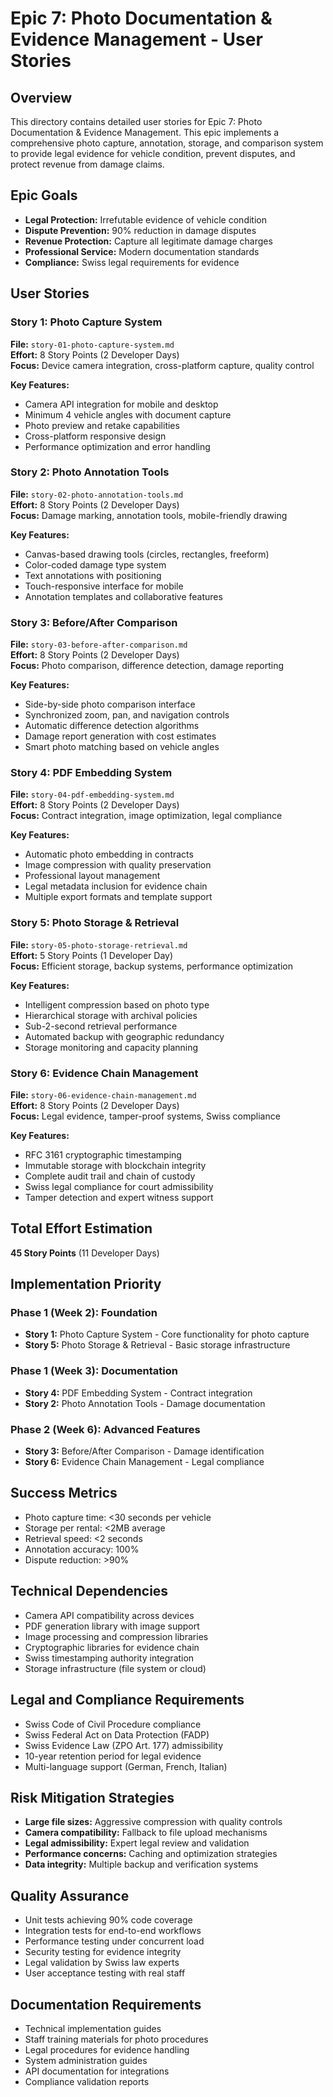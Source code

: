 # Epic 7: Photo Documentation & Evidence Management - User Stories

## Overview
This directory contains detailed user stories for Epic 7: Photo Documentation & Evidence Management. This epic implements a comprehensive photo capture, annotation, storage, and comparison system to provide legal evidence for vehicle condition, prevent disputes, and protect revenue from damage claims.

## Epic Goals
- **Legal Protection:** Irrefutable evidence of vehicle condition
- **Dispute Prevention:** 90% reduction in damage disputes
- **Revenue Protection:** Capture all legitimate damage charges
- **Professional Service:** Modern documentation standards
- **Compliance:** Swiss legal requirements for evidence

## User Stories

### Story 1: Photo Capture System
**File:** `story-01-photo-capture-system.md`  
**Effort:** 8 Story Points (2 Developer Days)  
**Focus:** Device camera integration, cross-platform capture, quality control

**Key Features:**
- Camera API integration for mobile and desktop
- Minimum 4 vehicle angles with document capture
- Photo preview and retake capabilities
- Cross-platform responsive design
- Performance optimization and error handling

### Story 2: Photo Annotation Tools
**File:** `story-02-photo-annotation-tools.md`  
**Effort:** 8 Story Points (2 Developer Days)  
**Focus:** Damage marking, annotation tools, mobile-friendly drawing

**Key Features:**
- Canvas-based drawing tools (circles, rectangles, freeform)
- Color-coded damage type system
- Text annotations with positioning
- Touch-responsive interface for mobile
- Annotation templates and collaborative features

### Story 3: Before/After Comparison
**File:** `story-03-before-after-comparison.md`  
**Effort:** 8 Story Points (2 Developer Days)  
**Focus:** Photo comparison, difference detection, damage reporting

**Key Features:**
- Side-by-side photo comparison interface
- Synchronized zoom, pan, and navigation controls
- Automatic difference detection algorithms
- Damage report generation with cost estimates
- Smart photo matching based on vehicle angles

### Story 4: PDF Embedding System
**File:** `story-04-pdf-embedding-system.md`  
**Effort:** 8 Story Points (2 Developer Days)  
**Focus:** Contract integration, image optimization, legal compliance

**Key Features:**
- Automatic photo embedding in contracts
- Image compression with quality preservation
- Professional layout management
- Legal metadata inclusion for evidence chain
- Multiple export formats and template support

### Story 5: Photo Storage & Retrieval
**File:** `story-05-photo-storage-retrieval.md`  
**Effort:** 5 Story Points (1 Developer Day)  
**Focus:** Efficient storage, backup systems, performance optimization

**Key Features:**
- Intelligent compression based on photo type
- Hierarchical storage with archival policies
- Sub-2-second retrieval performance
- Automated backup with geographic redundancy
- Storage monitoring and capacity planning

### Story 6: Evidence Chain Management
**File:** `story-06-evidence-chain-management.md`  
**Effort:** 8 Story Points (2 Developer Days)  
**Focus:** Legal evidence, tamper-proof systems, Swiss compliance

**Key Features:**
- RFC 3161 cryptographic timestamping
- Immutable storage with blockchain integrity
- Complete audit trail and chain of custody
- Swiss legal compliance for court admissibility
- Tamper detection and expert witness support

## Total Effort Estimation
**45 Story Points** (11 Developer Days)

## Implementation Priority

### Phase 1 (Week 2): Foundation
- **Story 1:** Photo Capture System - Core functionality for photo capture
- **Story 5:** Photo Storage & Retrieval - Basic storage infrastructure

### Phase 1 (Week 3): Documentation
- **Story 4:** PDF Embedding System - Contract integration
- **Story 2:** Photo Annotation Tools - Damage documentation

### Phase 2 (Week 6): Advanced Features
- **Story 3:** Before/After Comparison - Damage identification
- **Story 6:** Evidence Chain Management - Legal compliance

## Success Metrics
- Photo capture time: <30 seconds per vehicle
- Storage per rental: <2MB average
- Retrieval speed: <2 seconds
- Annotation accuracy: 100%
- Dispute reduction: >90%

## Technical Dependencies
- Camera API compatibility across devices
- PDF generation library with image support
- Image processing and compression libraries
- Cryptographic libraries for evidence chain
- Swiss timestamping authority integration
- Storage infrastructure (file system or cloud)

## Legal and Compliance Requirements
- Swiss Code of Civil Procedure compliance
- Swiss Federal Act on Data Protection (FADP)
- Swiss Evidence Law (ZPO Art. 177) admissibility
- 10-year retention period for legal evidence
- Multi-language support (German, French, Italian)

## Risk Mitigation Strategies
- **Large file sizes:** Aggressive compression with quality controls
- **Camera compatibility:** Fallback to file upload mechanisms
- **Legal admissibility:** Expert legal review and validation
- **Performance concerns:** Caching and optimization strategies
- **Data integrity:** Multiple backup and verification systems

## Quality Assurance
- Unit tests achieving 90% code coverage
- Integration tests for end-to-end workflows
- Performance testing under concurrent load
- Security testing for evidence integrity
- Legal validation by Swiss law experts
- User acceptance testing with real staff

## Documentation Requirements
- Technical implementation guides
- Staff training materials for photo procedures
- Legal procedures for evidence handling
- System administration guides
- API documentation for integrations
- Compliance validation reports